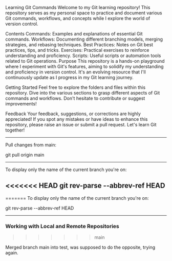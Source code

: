 Learning Git Commands
Welcome to my Git learning repository! This repository serves as my personal space to practice and document various Git commands, workflows, and concepts while I explore the world of version control.

Contents
Commands: Examples and explanations of essential Git commands.
Workflows: Documenting different branching models, merging strategies, and rebasing techniques.
Best Practices: Notes on Git best practices, tips, and tricks.
Exercises: Practical exercises to reinforce understanding and proficiency.
Scripts: Useful scripts or automation tools related to Git operations.
Purpose
This repository is a hands-on playground where I experiment with Git's features, aiming to solidify my understanding and proficiency in version control. It's an evolving resource that I'll continuously update as I progress in my Git learning journey.

Getting Started
Feel free to explore the folders and files within this repository. Dive into the various sections to grasp different aspects of Git commands and workflows. Don't hesitate to contribute or suggest improvements!

Feedback
Your feedback, suggestions, or corrections are highly appreciated! If you spot any mistakes or have ideas to enhance this repository, please raise an issue or submit a pull request. Let's learn Git together!

------------------------------------------------------------------------------------------------------------------------------------

Pull changes from main:

git pull origin main

------------------------------------------------------------------------------------------------------------------------------------
To display only the name of the current branch you're on:

<<<<<<< HEAD
git rev-parse --abbrev-ref HEAD
-----------------------------------------------------------------------------------------------------------------------------------
=======
To display only the name of the current branch you're on:

git rev-parse --abbrev-ref HEAD

------------------------------------------------------------------------------------------------------------------------------------

### Working with Local and Remote Repositories
>>>>>>> main

Merged branch main into test, was supposed to do the opposite, trying again.
